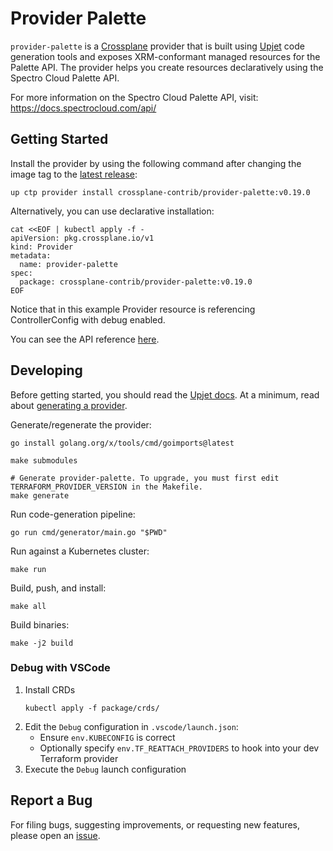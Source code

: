 # Provider Palette

`provider-palette` is a [Crossplane](https://crossplane.io/) provider that is
built using [Upjet](https://github.com/crossplane/upjet) code generation tools and
exposes XRM-conformant managed resources for the Palette API. The provider helps
you create resources declaratively using the Spectro Cloud Palette API.

For more information on the Spectro Cloud Palette API, visit:
https://docs.spectrocloud.com/api/ 

## Getting Started

Install the provider by using the following command after changing the image tag
to the [latest
release](https://marketplace.upbound.io/providers/crossplane-contrib/provider-palette):
```
up ctp provider install crossplane-contrib/provider-palette:v0.19.0
```

Alternatively, you can use declarative installation:
```
cat <<EOF | kubectl apply -f -
apiVersion: pkg.crossplane.io/v1
kind: Provider
metadata:
  name: provider-palette
spec:
  package: crossplane-contrib/provider-palette:v0.19.0
EOF
```

Notice that in this example Provider resource is referencing ControllerConfig
with debug enabled.

You can see the API reference
[here](https://doc.crds.dev/github.com/crossplane-contrib/provider-palette).

## Developing

Before getting started, you should read the [Upjet docs](https://github.com/crossplane/upjet/tree/main/docs). At a minimum, read about [generating a provider](https://github.com/crossplane/upjet/blob/main/docs/generating-a-provider.md).

Generate/regenerate the provider:
```console
go install golang.org/x/tools/cmd/goimports@latest

make submodules

# Generate provider-palette. To upgrade, you must first edit TERRAFORM_PROVIDER_VERSION in the Makefile.
make generate
```

Run code-generation pipeline:
```console
go run cmd/generator/main.go "$PWD"
```

Run against a Kubernetes cluster:

```console
make run
```

Build, push, and install:

```console
make all
```

Build binaries:

```console
make -j2 build
```

### Debug with VSCode
1. Install CRDs
   ```console
   kubectl apply -f package/crds/
   ```
2. Edit the `Debug` configuration in `.vscode/launch.json`:
   - Ensure `env.KUBECONFIG` is correct
   - Optionally specify `env.TF_REATTACH_PROVIDERS` to hook into your dev Terraform provider
3. Execute the `Debug` launch configuration

## Report a Bug

For filing bugs, suggesting improvements, or requesting new features, please
open an [issue](https://github.com/crossplane-contrib/provider-palette/issues).
